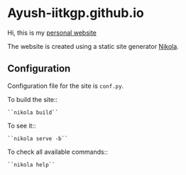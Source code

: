 # Ayush-iitkgp.github.io

Hi, this is my [personal website](https://ayush-iitkgp.github.io/)

The website is created using a static site generator [Nikola](https://getnikola.com/).

## Configuration 

Configuration file for the site is ``conf.py``.

To build the site::

    ``nikola build``

To see it::

    ``nikola serve -b``

To check all available commands::

    ``nikola help``
